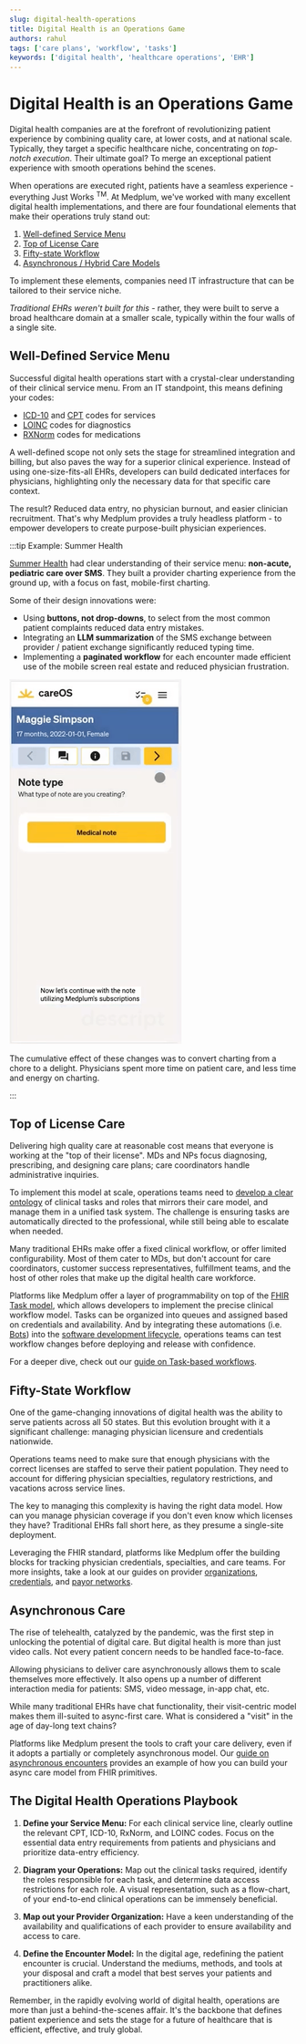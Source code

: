 ```yaml
---
slug: digital-health-operations
title: Digital Health is an Operations Game
authors: rahul
tags: ['care plans', 'workflow', 'tasks']
keywords: ['digital health', 'healthcare operations', 'EHR']
---
```


# Digital Health is an Operations Game

Digital health companies are at the forefront of revolutionizing patient experience by combining quality care, at lower costs, and at national scale. Typically, they target a specific healthcare niche, concentrating on _top-notch execution_. Their ultimate goal? To merge an exceptional patient experience with smooth operations behind the scenes.

<!-- truncate -->

When operations are executed right, patients have a seamless experience - everything Just Works <sup>TM</sup>. At Medplum, we've worked with many excellent digital health implementations, and there are four foundational elements that make their operations truly stand out:

1. [Well-defined Service Menu](#well-defined-service-menu)
2. [Top of License Care](#top-of-license-care)
3. [Fifty-state Workflow](#fifty-state-workflow)
4. [Asynchronous / Hybrid Care Models](#asynchronous-care)

To implement these elements, companies need IT infrastructure that can be tailored to their service niche.

_Traditional EHRs weren't built for this_ - rather, they were built to serve a broad healthcare domain at a smaller scale, typically within the four walls of a single site.

## Well-Defined Service Menu

Successful digital health operations start with a crystal-clear understanding of their clinical service menu. From an IT standpoint, this means defining your codes:

- [ICD-10](https://www.icd10data.com/) and [CPT](https://www.ama-assn.org/practice-management/cpt/cpt-overview-and-code-approval) codes for services
- [LOINC](/docs/careplans/loinc) codes for diagnostics
- [RXNorm](/docs/medications/medication-codes#rxnorm) codes for medications

A well-defined scope not only sets the stage for streamlined integration and billing, but also paves the way for a superior clinical experience. Instead of using one-size-fits-all EHRs, developers can build dedicated interfaces for physicians, highlighting only the necessary data for that specific care context.

The result? Reduced data entry, no physician burnout, and easier clinician recruitment. That's why Medplum provides a truly headless platform - to empower developers to create purpose-built physician experiences.

:::tip Example: Summer Health

[Summer Health](https://www.summerhealth.com/) had clear understanding of their service menu: **non-acute, pediatric care over SMS**. They built a provider charting experience from the ground up, with a focus on fast, mobile-first charting.

Some of their design innovations were:

- Using **buttons, not drop-downs**, to select from the most common patient complaints reduced data entry mistakes.
- Integrating an **LLM summarization** of the SMS exchange between provider / patient exchange significantly reduced typing time.
- Implementing a **paginated workflow** for each encounter made efficient use of the mobile screen real estate and reduced physician frustration.

![Summer Health](./summer-health-charting.gif)

The cumulative effect of these changes was to convert charting from a chore to a delight. Physicians spent more time on patient care, and less time and energy on charting.

:::

## Top of License Care

Delivering high quality care at reasonable cost means that everyone is working at the "top of their license". MDs and NPs focus diagnosing, prescribing, and designing care plans; care coordinators handle administrative inquiries.

To implement this model at scale, operations teams need to [develop a clear ontology](https://www.forbes.com/sites/sachinjain/2022/04/04/the-great-american-healthcare-labor-arbitrage/?sh=591613766133) of clinical tasks and roles that mirrors their care model, and manage them in a unified task system. The challenge is ensuring tasks are automatically directed to the professional, while still being able to escalate when needed.

Many traditional EHRs make offer a fixed clinical workflow, or offer limited configurability. Most of them cater to MDs, but don't account for care coordinators, customer success representatives, fulfillment teams, and the host of other roles that make up the digital health care workforce.

Platforms like Medplum offer a layer of programmability on top of the [FHIR Task model](/docs/careplans/tasks), which allows developers to implement the precise clinical workflow model. Tasks can be organized into queues and assigned based on credentials and availability. And by integrating these automations (i.e. [Bots](/docs/bots)) into the [software development lifecycle](/docs/bots/bots-in-production), operations teams can test workflow changes before deploying and release with confidence.

For a deeper dive, check out our [guide on Task-based workflows](/docs/careplans/tasks).

## Fifty-State Workflow

One of the game-changing innovations of digital health was the ability to serve patients across all 50 states. But this evolution brought with it a significant challenge: managing physician licensure and credentials nationwide.

Operations teams need to make sure that enough physicians with the correct licenses are staffed to serve their patient population. They need to account for differing physician specialties, regulatory restrictions, and vacations across service lines.

The key to managing this complexity is having the right data model. How can you manage physician coverage if you don't even know which licenses they have? Traditional EHRs fall short here, as they presume a single-site deployment.

Leveraging the FHIR standard, platforms like Medplum offer the building blocks for tracking physician credentials, specialties, and care teams. For more insights, take a look at our guides on provider [organizations](/docs/administration/provider-directory/provider-organizations), [credentials](/docs/administration/provider-directory/provider-credentials), and [payor networks](/docs/administration/provider-directory/provider-networks).

## Asynchronous Care

The rise of telehealth, catalyzed by the pandemic, was the first step in unlocking the potential of digital care. But digital health is more than just video calls. Not every patient concern needs to be handled face-to-face.

Allowing physicians to deliver care asynchronously allows them to scale themselves more effectively. It also opens up a number of different interaction media for patients: SMS, video message, in-app chat, etc.

While many traditional EHRs have chat functionality, their visit-centric model makes them ill-suited to async-first care. What is considered a "visit" in the age of day-long text chains?

Platforms like Medplum present the tools to craft your care delivery, even if it adopts a partially or completely asynchronous model. Our [guide on asynchronous encounters](/docs/communications/async-encounters) provides an example of how you can build your async care model from FHIR primitives.

## The Digital Health Operations Playbook

1. **Define your Service Menu:** For each clinical service line, clearly outline the relevant CPT, ICD-10, RxNorm, and LOINC codes. Focus on the essential data entry requirements from patients and physicians and prioritize data-entry efficiency.

2. **Diagram your Operations:** Map out the clinical tasks required, identify the roles responsible for each task, and determine data access restrictions for each role. A visual representation, such as a flow-chart, of your end-to-end clinical operations can be immensely beneficial.

3. **Map out your Provider Organization:** Have a keen understanding of the availability and qualifications of each provider to ensure availability and access to care.

4. **Define the Encounter Model:** In the digital age, redefining the patient encounter is crucial. Understand the mediums, methods, and tools at your disposal and craft a model that best serves your patients and practitioners alike.

Remember, in the rapidly evolving world of digital health, operations are more than just a behind-the-scenes affair. It's the backbone that defines patient experience and sets the stage for a future of healthcare that is efficient, effective, and truly global.
